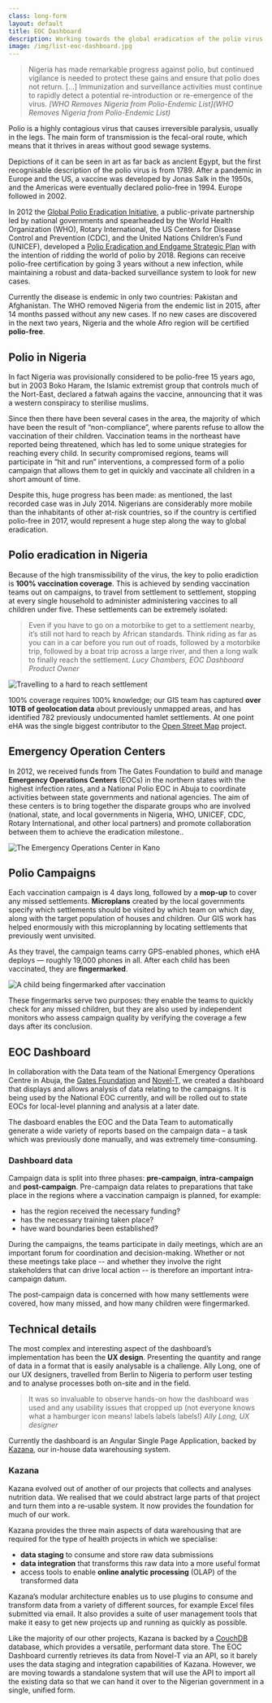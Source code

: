 ```yaml
---
class: long-form
layout: default
title: EOC Dashboard
description: Working towards the global eradication of the polio virus
image: /img/list-eoc-dashboard.jpg
---
```


> Nigeria has made remarkable progress against polio, but continued vigilance is needed to protect these gains and ensure that polio does not return. [...] Immunization and surveillance activities must continue to rapidly detect a potential re-introduction or re-emergence of the virus.
><cite>[WHO Removes Nigeria from Polio-Endemic List](WHO Removes Nigeria from Polio-Endemic List)</cite>

Polio is a highly contagious virus that causes irreversible paralysis, usually in the legs. The main form of transmission is the fecal-oral route, which means that it thrives in areas without good sewage systems.

Depictions of it can be seen in art as far back as ancient Egypt, but the first recognisable description of the polio virus is from 1789. After a pandemic in Europe and the US, a vaccine was developed by Jonas Salk in the 1950s, and the Americas were eventually declared polio-free in 1994. Europe followed in 2002. 

In 2012 the [Global Polio Eradication Initiative](http://www.polioeradication.org/), a public-private partnership led by national governments and spearheaded by the World Health Organization (WHO), Rotary International, the US Centers for Disease Control and Prevention (CDC), and the United Nations Children’s Fund (UNICEF), developed a [Polio Eradication and Endgame Strategic Plan](http://www.polioeradication.org/Resourcelibrary/Strategyandwork.aspx) with the intention of ridding the world of polio by 2018. Regions can receive polio-free certification by going 3 years without a new infection, while maintaining a robust and data-backed surveillance system to look for new cases.

Currently the disease is endemic in only two countries: Pakistan and Afghanistan. The WHO removed Nigeria from the endemic list in 2015, after 14 months passed without any new cases. If no new cases are discovered in the next two years, Nigeria and the whole Afro region will be certified **polio-free**.

## Polio in Nigeria

In fact Nigeria was provisionally considered to be polio-free 15 years ago, but in 2003 Boko Haram, the Islamic extremist group that controls much of the Nort-East, declared a fatwah agains the vaccine, announcing that it was a western conspiracy to sterilise muslims.

Since then there have been several cases in the area, the majority of which have  been the result of “non-compliance”, where parents refuse to allow the vaccination of their children. Vaccination teams in the northeast have reported being threatened, which has led to some unique strategies for reaching every child. In security compromised regions, teams will participate in “hit and run” interventions, a compressed form of a polio campaign that allows them to get in quickly and vaccinate all children in a short amount of time.

Despite this, huge progress has been made: as mentioned, the last recorded case was in July 2014. Nigerians are considerably more mobile than the inhabitants of other at-risk countries, so if the country is certified polio-free in 2017, would represent a huge step along the way to global eradication.

## Polio eradication in Nigeria

Because of the high transmissibility of the virus, the key to polio eradiction is **100% vaccination coverage**. This is achieved by sending vaccination teams out on campaigns, to travel from settlement to settlement, stopping at every single household to administer administering vaccines to all children under five. These settlements can be extremely isolated:

> Even if you have to go on a motorbike to get to a settlement nearby, it’s still not hard to reach by African standards. Think riding as far as you can in a car before you run out of roads, followed by a motorbike trip, followed by a boat trip across a large river, and then a long walk to finally reach the settlement. <cite>Lucy Chambers, EOC Dashboard Product Owner</cite>

![Travelling to a hard to reach settlement](/img/eoc-dashboard-hard-to-reach.jpg)

100% coverage requires 100% knowledge; our GIS team has captured **over 10TB of geolocation data** about previously unmapped areas, and has identified 782 previously undocumented hamlet settlements. At one point eHA was the single biggest contributor to the [Open Street Map](https://www.openstreetmap.org/) project. 

## Emergency Operation Centers

In 2012, we received funds from The Gates Foundation to build and manage **Emergency Operations Centers** (EOCs) in the northern states with the highest infection rates, and a National Polio EOC in Abuja to coordinate activities between state governments and national agencies. The aim of these centers is to bring together the disparate groups who are involved (national, state, and local governments in Nigeria, WHO, UNICEF, CDC, Rotary International, and other local partners) and promote collaboration between them to achieve the eradication milestone..

![The Emergency Operations Center in Kano](/img/eoc-dashboard-eoc.jpg)

## Polio Campaigns

Each vaccination campaign is 4 days long, followed by a **mop-up** to cover any missed settlements. **Microplans** created by the local governments specify which settlements should be visited by which team on which day, along with the target population of houses and children. Our GIS work has helped enormously with this microplanning by locating settlements that previously went unvisited.

As they travel, the campaign teams carry GPS-enabled phones, which eHA deploys — roughly 19,000 phones in all. After each child has been vaccinated, they are **fingermarked**.

![A child being fingermarked after vaccination](/img/eoc-dashboard-fingermark.jpg)

These fingermarks serve two purposes: they enable the teams to quickly check for any missed children, but they are also used by independent monitors who assess campaign quality by verifying the coverage a few days after its conclusion.


## EOC Dashboard

In collaboration with the Data team of the National Emergency Operations Centre in Abuja, the [Gates Foundation](http://www.gatesfoundation.org/) and [Novel-T](http://www.novel-t.ch/), we created a dashboard that displays and allows analysis of data relating to the campaigns. It is being used by the National EOC currently, and will be rolled out to state EOCs for local-level planning and analysis at a later date.

The dasboard enables the EOC and the Data Team to automatically generate a wide variety of reports based on the campaign data – a task which was previously done manually, and was extremely time-consuming.

### Dashboard data
Campaign data is split into three phases: **pre-campaign**, **intra-campaign** and **post-campaign**. Pre-campaign data relates to preparations that take place in the regions where a vaccination campaign is planned, for example:

- has the region received the necessary funding?
- has the necessary training taken place?
- have ward boundaries been established?

During the campaigns, the teams participate in daily meetings, which are an important forum for coordination and decision-making. Whether or not these meetings take place -- and whether they involve the right stakeholders that can drive local action -- is therefore an important intra-campaign datum.

The post-campaign data is concerned with how many settlements were covered, how many missed, and how many children were fingermarked.

## Technical details

The most complex and interesting aspect of the dashboard’s implementation has been the **UX design**. Presenting the quantity and range of data in a format that is easily analysable is a challenge. Ally Long, one of our UX designers, travelled from Berlin to Nigeria to perform user testing and to analyse processes both on-site and in the field.

> It was so invaluable to observe hands-on how the dashboard was used and any usability issues that cropped up (not everyone knows what a hamburger icon means! labels labels labels!) <cite>Ally Long, UX designer</cite>

Currently the dashboard is an Angular Single Page Application, backed by [Kazana](https://github.com/eHealthAfrica/kazana), our in-house data warehousing system. 

### Kazana

Kazana evolved out of another of our projects that collects and analyses nutrition data. We realised that we could abstract large parts of that project and turn them into a re-usable system. It now provides the foundation for much of our work.

Kazana provides the three main aspects of data warehousing that are required for the type of health projects in which we specialise: 

- **data staging** to consume and store raw data submissions
- **data integration** that transforms this raw data into a more useful format
- access tools to enable **online analytic processing** (OLAP) of the transformed data

Kazana’s modular architecture enables us to use plugins to consume and transform data from a variety of different sources, for example Excel files submitted via email. It also provides a suite of user management tools that make it easy to get new projects up and running as quickly as possible.

Like the majority of our other projects, Kazana is backed by a [CouchDB](https://couchdb.apache.org/) database, which provides a versatile, performant data store. The EOC Dashboard currently retrieves its data from Novel-T via an API, so it barely uses the data staging and integration capabilities of Kazana. However, we are moving towards a standalone system that will use the API to import all the existing data so that we can hand it over to the Nigerian government in a single, unified form.
